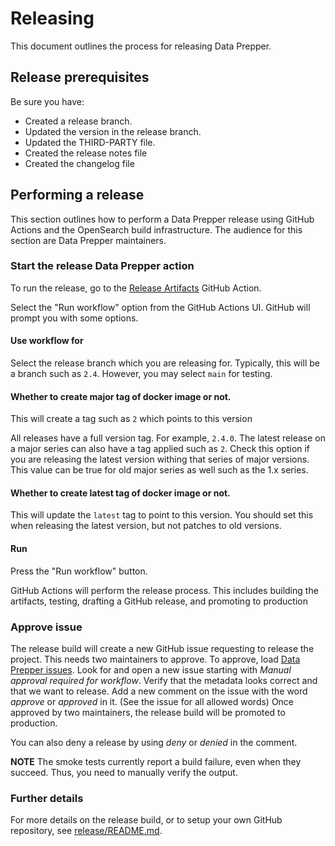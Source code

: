 # Releasing

This document outlines the process for releasing Data Prepper.

## Release prerequisites

Be sure you have:

* Created a release branch.
* Updated the version in the release branch.
* Updated the THIRD-PARTY file.
* Created the release notes file
* Created the changelog file

## Performing a release

This section outlines how to perform a Data Prepper release using GitHub Actions and the OpenSearch build infrastructure.
The audience for this section are Data Prepper maintainers.

### Start the release Data Prepper action

To run the release, go to the [Release Artifacts](https://github.com/opensearch-project/data-prepper/actions/workflows/release.yml)
GitHub Action.

Select the "Run workflow" option from the GitHub Actions UI. GitHub will prompt you with some options.

#### Use workflow for

Select the release branch which you are releasing for.
Typically, this will be a branch such as `2.4`.
However, you may select `main` for testing.

#### Whether to create major tag of docker image or not.

This will create a tag such as `2` which points to this version

All releases have a full version tag. For example, `2.4.0`.
The latest release on a major series can also have a tag applied such as `2`.
Check this option if you are releasing the latest version withing that series of major versions.
This value can be true for old major series as well such as the 1.x series.

#### Whether to create latest tag of docker image or not.

This will update the `latest` tag to point to this version.
You should set this when releasing the latest version, but not patches to old versions.

#### Run

Press the "Run workflow" button.

GitHub Actions will perform the release process.
This includes building the artifacts, testing, drafting a GitHub release, and promoting to production

### Approve issue

The release build will create a new GitHub issue requesting to release the project.
This needs two maintainers to approve.
To approve, load [Data Prepper issues](https://github.com/opensearch-project/data-prepper/issues).
Look for and open a new issue starting with _Manual approval required for workflow_.
Verify that the metadata looks correct and that we want to release.
Add a new comment on the issue with the word _approve_ or _approved_ in it.
(See the issue for all allowed words)
Once approved by two maintainers, the release build will be promoted to production.

You can also deny a release by using _deny_ or _denied_ in the comment.

**NOTE** The smoke tests currently report a build failure, even when they succeed. Thus, you need to manually verify the output.

### Further details

For more details on the release build, or to setup your own GitHub repository, see [release/README.md](release/README.md).
